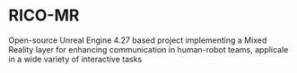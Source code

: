 # RICO-MR
Open-source Unreal Engine 4.27 based project implementing a Mixed Reality layer for enhancing communication in human-robot teams, applicale in a wide variety of interactive tasks
